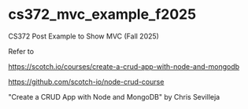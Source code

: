 # cs372_mvc_example_f2025

CS372 Post Example to Show MVC (Fall 2025)

Refer to 

https://scotch.io/courses/create-a-crud-app-with-node-and-mongodb

https://github.com/scotch-io/node-crud-course

"Create a CRUD App with Node and MongoDB" by Chris Sevilleja

